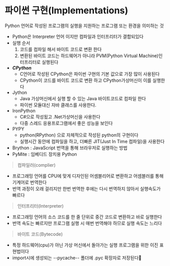 # 파이썬 구현(Implementations)
Python 언어로 작성된 프로그램의 실행을 지원하는 프로그램 또는 환경을 의미하는 것
- Python은 Interpreter 언어 이지만 컴파일과 인터프리터가 결합되있다
- 실행 순서
    1. 코드를 컴파일 해서 바이트 코드로 변환 한다
    2. 변환된 바이트 코드는 하드웨어가 아니라 PVM(Python Virtual Machine)인터프리터로 실행된다
- ***CPython***
    - C언어로 작성된 CPython은 파이썬 구현의 기본 값으로 가장 많이 사용된다
    - CPython이 코드를 바이트 코드로 변환 하고 CPython가상머신이 이를 실행한다
- Jython 
    - Java 가상머신에서 실행 할 수 있는 Java 바이트코드로 컴파일 한다
    - 파이썬 모듈대신 자바 클래스를 사용한다.
- IronPython
    - C#으로 작성됬고 .Net가상머신을 사용한다
    - 다중 스레드 응용프로그램에서 좋은 성능을 보인다
- PYPY
    - python(RPython) 으로 자체적으로 작성된 python의 구현이다
    - 실행시간 동안에 컴파일을 하고, 더빠른 JIT(Just In Time 컴파일)을 사용한다
- Brython : JavaScript 번역을 통해 브라우저로 실행하는 방법
- PyMite : 임베디드 장치용 Python
>컴파일러(complier)
- 프로그래밍 언어를 CPU에 맞게 디자인된 어셈블리어로 변환하고 어셈블러를 통해 기계어로 번역한다
- 번역 과정이 오래 걸리지만 한번 번역한 후에는 다시 번역하지 않아서 실행속도가 빠르다
>인터프리터(Interpreter)
- 프로그래밍 언어의 소스 코드를 한 줄 단위로 중간 코드로 변환하고 바로 실행한다
- 번역 속도는 빠르지만 프로그램 실행 시 매번 번역해야 하므로 실행 속도는 느리다
>바이트 코드(Bytecode)
- 특정 하드웨어(cpu)가 아닌 가상 머신에서 돌아가는 실행 프로그램을 위한 이진 표현법이다
- import시에 생성되는 --pycache-- 폴더에 .pyc 확장자로 저장된다